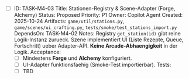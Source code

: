 - [ ] ID: TASK-M4-03
  Title: Stationen-Registry & Scene-Adapter (Forge, Alchemy)
  Status: Proposed
  Priority: P1
  Owner: Copilot Agent
  Created: 2025-10-24
  Artifacts: `game/util/stations.py`, `game/scenes/ui_crafting.py`, `tests/smoke/test_stations_import.py`
  DependsOn: TASK-M4-02
  Notes:
  Registry `get_station(id)` gibt reine Logik-Instanz zurueck. Szene implementiert UI (Liste Rezepte, Queue, Fortschritt) ueber Adapter-API. **Keine Arcade-Abhaengigkeit** in der Logik.
  Acceptance:
  - [ ] Mindestens **Forge** und **Alchemy** konfiguriert.
  - [ ] UI-Adapter funktionsfaehig (Smoke-Test importierbar).
  Tests:
  - [ ] TBD

